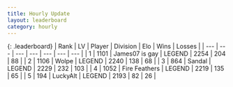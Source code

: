 ```yaml
---
title: Hourly Update
layout: leaderboard
category: hourly
---
```


{: .leaderboard}
| Rank | LV | Player | Division | Elo | Wins | Losses |
| --- | --- | --- | --- | --- | --- | --- |
| <span data-change="0">1</span> | 1101 | <span title="ID: 203132">James07 is gay</span> | LEGEND | <span data-change="13">2254</span> | <span data-change="2">204</span> | <span data-change="0">88</span> |
| <span data-change="0">2</span> | 1106 | <span title="ID: 204953">Wolpe</span> | LEGEND | <span data-change="0">2240</span> | <span data-change="0">138</span> | <span data-change="0">68</span> |
| <span data-change="0">3</span> | 864 | <span title="ID: 315148">Sandal</span> | LEGEND | <span data-change="0">2229</span> | <span data-change="0">232</span> | <span data-change="0">103</span> |
| <span data-change="0">4</span> | 1052 | <span title="ID: 357425">Fire Feathers</span> | LEGEND | <span data-change="0">2219</span> | <span data-change="0">135</span> | <span data-change="0">65</span> |
| <span data-change="0">5</span> | 194 | <span title="ID: 512212">LuckyAlt</span> | LEGEND | <span data-change="-8">2193</span> | <span data-change="0">82</span> | <span data-change="1">26</span> |